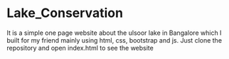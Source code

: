 # Lake_Conservation

It is a simple one page website about the ulsoor lake in Bangalore which I built for my friend mainly using html, css, bootstrap and js.
Just clone the repository and open index.html to see the website
